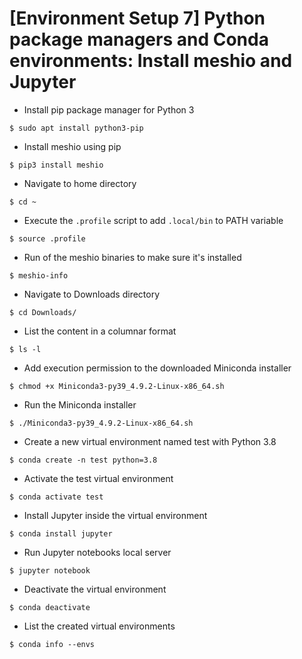 # [Environment Setup 7] Python package managers and Conda environments: Install meshio and Jupyter

* Install pip package manager for Python 3

`$ sudo apt install python3-pip`

* Install meshio using pip

`$ pip3 install meshio`

* Navigate to home directory

`$ cd ~`

* Execute the `.profile` script to add `.local/bin` to PATH variable

`$ source .profile`

* Run of the meshio binaries to make sure it's installed

`$ meshio-info`

* Navigate to Downloads directory

`$ cd Downloads/`

* List the content in a columnar format

`$ ls -l`

* Add execution permission to the downloaded Miniconda installer

`$ chmod +x Miniconda3-py39_4.9.2-Linux-x86_64.sh`

* Run the Miniconda installer

`$ ./Miniconda3-py39_4.9.2-Linux-x86_64.sh`

* Create a new virtual environment named test with Python 3.8

`$ conda create -n test python=3.8`

* Activate the test virtual environment

`$ conda activate test`

* Install Jupyter inside the virtual environment

`$ conda install jupyter`

* Run Jupyter notebooks local server

`$ jupyter notebook`

* Deactivate the virtual environment

`$ conda deactivate`

* List the created virtual environments

`$ conda info --envs`

